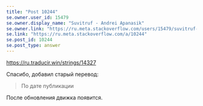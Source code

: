 ```yaml
---
title: "Post 10244"
se.owner.user_id: 15479
se.owner.display_name: "Suvitruf - Andrei Apanasik"
se.owner.link: "https://ru.meta.stackoverflow.com/users/15479/suvitruf-andrei-apanasik"
se.link: "https://ru.meta.stackoverflow.com/a/10244"
se.post_id: 10244
se.post_type: answer
---
```

<p><a href="https://ru.traducir.win/strings/14327" rel="nofollow noreferrer">https://ru.traducir.win/strings/14327</a></p>

<p>Спасибо, добавил старый перевод:</p>

<blockquote>
  <p>По дате публикации</p>
</blockquote>

<p>После обновления движка появится.</p>
